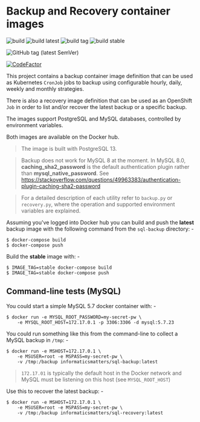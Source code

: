 # Backup and Recovery container images

![build](https://github.com/InformaticsMatters/bandr/workflows/build/badge.svg)
![build latest](https://github.com/InformaticsMatters/bandr/workflows/build%20latest/badge.svg)
![build tag](https://github.com/InformaticsMatters/bandr/workflows/build%20tag/badge.svg)
![build stable](https://github.com/InformaticsMatters/bandr/workflows/build%20stable/badge.svg)

![GitHub tag (latest SemVer)](https://img.shields.io/github/v/tag/informaticsmatters/bandr)

[![CodeFactor](https://www.codefactor.io/repository/github/informaticsmatters/bandr/badge)](https://www.codefactor.io/repository/github/informaticsmatters/bandr)

This project contains a backup container image definition that can be
used as Kubernetes `CronJob` jobs to backup using configurable hourly,
daily, weekly and monthly strategies.

There is also a recovery image definition that can be used as an OpenShift
`Job` in order to list and/or recover the latest backup or a specific
backup.

The images support PostgreSQL and MySQL databases, controlled by
environment variables.

Both images are available on the Docker hub.

>   The image is built with PostgreSQL 13.

>   Backup does not work for MySQL 8 at the moment. In MySQL 8.0,
    **caching_sha2_password** is the default authentication plugin
    rather than **mysql_native_password**. See
    https://stackoverflow.com/questions/49963383/authentication-plugin-caching-sha2-password

>   For a detailed description of each utility refer to `backup.py` or
    `recovery.py`, where the operation and supported environment variables
    are explained.

Assuming you've logged into Docker hub you can build and push the
**latest** backup image with the following command from the `sql-backup`
directory: -

    $ docker-compose build
    $ docker-compose push
    
Build the **stable** image with: -

    $ IMAGE_TAG=stable docker-compose build
    $ IMAGE_TAG=stable docker-compose push

## Command-line tests (MySQL)
You could start a simple MySQL 5.7 docker container with: -

    $ docker run -e MYSQL_ROOT_PASSWORD=my-secret-pw \
        -e MYSQL_ROOT_HOST=172.17.0.1 -p 3306:3306 -d mysql:5.7.23
 
You could run something like this from the command-line
to collect a MySQL backup in `/tmp`: -

    $ docker run -e MSHOST=172.17.0.1 \
        -e MSUSER=root -e MSPASS=my-secret-pw \
        -v /tmp:/backup informaticsmatters/sql-backup:latest

>   `172.17.01` is typically the default host in the Docker network and MySQL
    must be listening on this host (see `MYSQL_ROOT_HOST`)
    
Use this to recover the latest backup: -

    $ docker run -e MSHOST=172.17.0.1 \
        -e MSUSER=root -e MSPASS=my-secret-pw \
        -v /tmp:/backup informaticsmatters/sql-recovery:latest
 